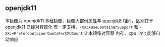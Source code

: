 ## openjdk11

本镜像为 openjdk11 基础镜像，镜像大部份属性与 [openjdk8](https://github.com/Gozap/dockerfile/tree/master/openjdk8) 相同，区别在于 openjdk11 已经对容器化
有一定支持，`-XX:+UseContainerSupport` 和 `-XX:+PreferContainerQuotaForCPUCount` 让本镜像对容器
内存、cpu limit 能够自动响应
